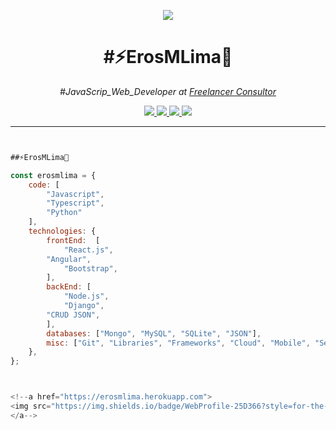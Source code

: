 
<p align="center">
    <img windth="470" src="https://i.pinimg.com/originals/30/b8/17/30b8174c6f1a07e0af9bcf41fec3a5f5.gif">
</p>




<h1 align="center">#⚡️ErosMLima🤖</h1></center>
<p align="center"><em>#JavaScrip_Web_Developer at <a href="http://www.freelancer_consuntor.com">Freelancer Consultor</a> 
</em></p>

<p align="center">
<a href="mailto:website4creators@gmail.com">
<img src="https://img.shields.io/badge/Gmail-D14815?style=for-the-badge&logo=gmail&logoColor=white"/>
</a><a href="https://www.linkedin.com/in/%E2%9A%A1%EF%B8%8Feros-m-lima-57a405198/">
<img src="https://img.shields.io/badge/LinkedIn-0077B5?style=for-the-badge&logo=linkedin&logoColor=white"/>
</a><a href="https://www.hackerrank.com/website4creators">
<img src="https://img.shields.io/badge/HackerRank-25D366?style=for-the-badge&logo=hackerrank&logoColor=green&color=black">
</a><a href="https://www.npmjs.com/">
<img src="https://img.shields.io/badge/npm-CB3837?style=for-the-badge&logo=npm&logoColor=white"/>
</a>
</p>

--- 

```javascript 


##⚡️ErosMLima🤖 

const erosmlima = {
    code: [
        "Javascript",
        "Typescript",
        "Python"
    ],
    technologies: {
        frontEnd:  [
            "React.js",
	    "Angular",
            "Bootstrap",
        ],
        backEnd: [
            "Node.js",
            "Django",
	    "CRUD JSON",
        ],
        databases: ["Mongo", "MySQL", "SQLite", "JSON"],
        misc: ["Git", "Libraries", "Frameworks", "Cloud", "Mobile", "Servers", "DB", "PWA"]
    },
};



<!--a href="https://erosmlima.herokuapp.com">
<img src="https://img.shields.io/badge/WebProfile-25D366?style=for-the-badge&color=purple"/>
</a-->
